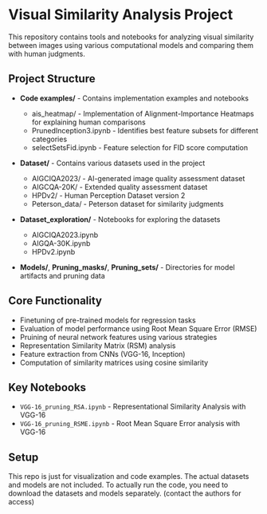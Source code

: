 # Visual Similarity Analysis Project

This repository contains tools and notebooks for analyzing visual similarity between images using various computational models and comparing them with human judgments.

## Project Structure

- **Code examples/** - Contains implementation examples and notebooks
  - ais_heatmap/ - Implementation of Alignment-Importance Heatmaps for explaining human comparisons
  - PrunedInception3.ipynb - Identifies best feature subsets for different categories
  - selectSetsFid.ipynb - Feature selection for FID score computation

- **Dataset/** - Contains various datasets used in the project
  - AIGCIQA2023/ - AI-generated image quality assessment dataset
  - AIGCQA-20K/ - Extended quality assessment dataset
  - HPDv2/ - Human Perception Dataset version 2
  - Peterson_data/ - Peterson dataset for similarity judgments

- **Dataset_exploration/** - Notebooks for exploring the datasets
  - AIGCIQA2023.ipynb
  - AIGQA-30K.ipynb
  - HPDv2.ipynb

- **Models/**, **Pruning_masks/**, **Pruning_sets/** - Directories for model artifacts and pruning data

## Core Functionality

- Finetuning of pre-trained models for regression tasks
- Evaluation of model performance using Root Mean Square Error (RMSE)
- Pruining of neural network features using various strategies
- Representation Similarity Matrix (RSM) analysis
- Feature extraction from CNNs (VGG-16, Inception)
- Computation of similarity matrices using cosine similarity

## Key Notebooks

- `VGG-16_pruning_RSA.ipynb` - Representational Similarity Analysis with VGG-16
- `VGG-16_pruning_RSME.ipynb` - Root Mean Square Error analysis with VGG-16

## Setup

This repo is just for visualization and code examples. The actual datasets and models are not included. To actually run the code, you need to download the datasets and models separately. (contact the authors for access)